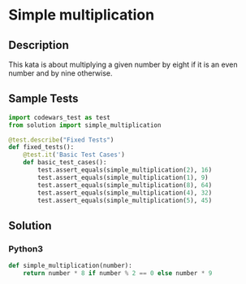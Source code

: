 # Simple multiplication


## Description
This kata is about multiplying a given number by eight if it is an even number and by nine otherwise.


## Sample Tests
```python
import codewars_test as test
from solution import simple_multiplication

@test.describe("Fixed Tests")
def fixed_tests():
    @test.it('Basic Test Cases')
    def basic_test_cases():
        test.assert_equals(simple_multiplication(2), 16)
        test.assert_equals(simple_multiplication(1), 9)
        test.assert_equals(simple_multiplication(8), 64)
        test.assert_equals(simple_multiplication(4), 32)
        test.assert_equals(simple_multiplication(5), 45)
```


## Solution
### Python3
```python
def simple_multiplication(number):
    return number * 8 if number % 2 == 0 else number * 9
```

